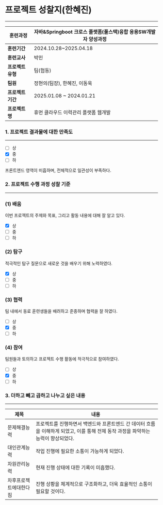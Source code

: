 # 프로젝트 성찰지(한혜진)

---

| **훈련과정** | 자바&Springboot 크로스 플랫폼(풀스택)융합 응용SW개발자 양성과정 |
| --- | --- |
| **훈련기간** | 2024.10.28~2025.04.18 |
| **훈련교사** | 박민 |
| **프로젝트 유형** | 팀(협동) |
| **팀원** | 정현의(팀장), 한혜진, 이동욱 |
| **프로젝트 기간** | 2025.01.08 ~ 2024.01.21 |
| **프로젝트명** | 휴먼 클라우드 이력관리 플랫폼 웹개발 |

### 1. 프로젝트 결과물에 대한 만족도

---

- [ ]  상
- [x]  중
- [ ]  하

프론트엔드 영역이 미흡하며, 전체적으로 일관성이 부족하다.

</aside>

### 2. 프로젝트 수행 과정 성찰 기준

---

### (1) 배움

이번 프로젝트의 주제와 목표, 그리고 활동 내용에 대해 잘 알고 있다.

- [x]  상
- [ ]  중
- [ ]  하

### (2) 탐구

적극적인 탐구 질문으로 새로운 것을 배우기 위해 노력하였다.

- [x]  상
- [ ]  중
- [ ]  하

### (3) 협력

팀 내에서 동료 훈련생들을 배려하고 준종하며 협력을 잘 하였다.

- [ ]  상
- [x]  중
- [ ]  하

### (4) 참여

팀원들과 토의하고 프로젝트 수행 활동에 적극적으로 참여하였다.

- [ ]  상
- [x]  중
- [ ]  하

### 3. 더하고 빼고 곱하고 나누고 싶은 내용

---

| 제목 | 내용 |
| --- | --- |
| 문제해결능력 | 프로젝트를 진행하면서 백엔드와 프론트엔드 간 데이터 흐름을 이해하게 되었고, 이를 통해 전체 동작 과정을 파악하는 능력이 향상되었다. |
| 대인관계능력 | 작업 진행에 필요한 소통이 가능하게 되었다. |
| 자원관리능력 | 현재 진행 상태에 대한 기록이 미흡했다. |
| 차후프로젝트에대한다짐 | 진행 상황을 체계적으로 구조화하고, 더욱 효율적인 소통이 필요할 것이다. |
